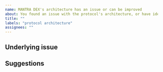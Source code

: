 ```yaml
---
name: MANTRA DEX's architecture has an issue or can be improved
about: You found an issue with the protocol's architecture, or have ideas on how to make further improvements.
title: ""
labels: "protocol architecture"
assignees: ""
---
```


<!-- Thank you for using MANTRA DEX!

     If you are looking for support, please check out our documentation
     or consider asking a question on Discord's dev channel:
      * https://mantra.zone/
      * https://discord.com/channels/1143334664757588050

     If you have found a bug or if our documentation doesn't have an answer
     to what you're looking for, then fill out the template below.
-->

## Underlying issue

<!--

     Please tell us what issue you found, explain how is that a problem to the
     protocol.

     Alternatively, what do you think can be improved in the current architecture?
     How can that help the protocol?

-->

## Suggestions

<!--

     Briefly and concisely describe your ideas to fix or improve the protocol's architecture.

-->
